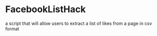 # FacebookListHack
a script that will allow users to extract a list of likes from a page in csv format

